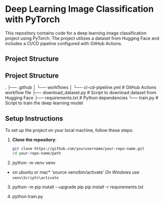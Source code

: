 # Deep Learning Image Classification with PyTorch

This repository contains code for a deep learning image classification project using PyTorch. The project utilizes a dataset from Hugging Face and includes a CI/CD pipeline configured with GitHub Actions.

## Project Structure



## Project Structure

.
├── .github
│ └── workflows
│ └── ci-cd-pipeline.yml # GitHub Actions workflow file
├── download_dataset.py # Script to download dataset from Hugging Face
├── requirements.txt # Python dependencies
└── train.py # Script to train the deep learning model


## Setup Instructions

To set up the project on your local machine, follow these steps:

1. **Clone the repository**:
   ```bash
   git clone https://github.com/yourusername/your-repo-name.git
   cd your-repo-name/path

2. python -m venv venv
* on ubuntu or mac* 
'source venv/bin/activate'
*On Windows use*
 `venv\Scripts\activate`

3. python -m pip install --upgrade pip
pip install -r requirements.txt

4. python train.py
